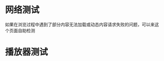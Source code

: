 # 网络测试
如果在浏览过程中遇到了部分内容无法加载或动态内容请求失败的问题，可以来这个页面自助检测
<TestMain/>

# 播放器测试
<BiliPlayer bvid="BV1dW4y1d7Pm"/>
<script lang="ts" setup>
import TestMain from '../../components/network_test/TestMain.vue'
import BiliPlayer from '../../components/iframe/BiliPlayer.vue'
</script>